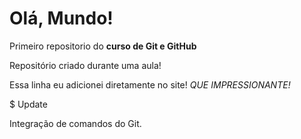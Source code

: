# Olá, Mundo!
Primeiro repositorio do **curso de Git e GitHub**

Repositório criado durante uma aula!

Essa linha eu adicionei diretamente no site!   *QUE IMPRESSIONANTE!*

$ Update

Integração de comandos do Git.
